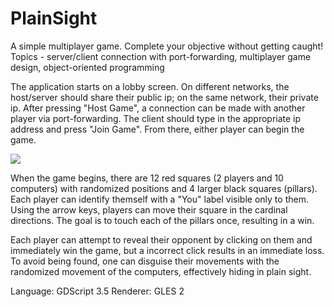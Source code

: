 # PlainSight
A simple multiplayer game. Complete your objective without getting caught!
Topics - server/client connection with port-forwarding, multiplayer game design, object-oriented programming

The application starts on a lobby screen. On different networks, the host/server should share their public ip; on the same network, their private ip. After pressing "Host Game", a connection can be made with another player via port-forwarding. The client should type in the appropriate ip address and press "Join Game". From there, either player can begin the game.

![](/assets/images/lobbyscreen.PNG)

When the game begins, there are 12 red squares (2 players and 10 computers) with randomized positions and 4 larger black squares (pillars). Each player can identify themself with a "You" label visible only to them. Using the arrow keys, players can move their square in the cardinal directions. The goal is to touch each of the pillars once, resulting in a win.

Each player can attempt to reveal their opponent by clicking on them and immediately win the game, but a incorrect click results in an immediate loss. To avoid being found, one can disguise their movements with the randomized movement of the computers, effectively hiding in plain sight. 

Language: GDScript 3.5
Renderer: GLES 2
